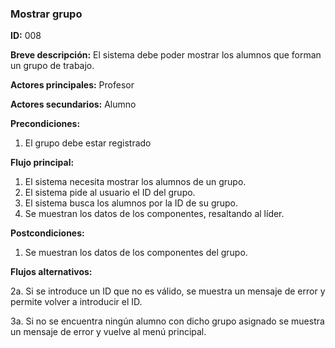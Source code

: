 ### **Mostrar grupo**

**ID:** 008

**Breve descripción:** El sistema debe poder mostrar los alumnos que forman un grupo de trabajo.

**Actores principales:** Profesor

**Actores secundarios:** Alumno

**Precondiciones:**

  1. El grupo debe estar registrado

 **Flujo principal:**

  1. El sistema necesita mostrar los alumnos de un grupo.
  2. El sistema pide al usuario el ID del grupo.
  3. El sistema busca los alumnos por la ID de su grupo.
  4. Se muestran los datos de los componentes, resaltando al líder.

 **Postcondiciones:**

  1. Se muestran los datos de los componentes del grupo.

 **Flujos alternativos:**
 
  2a. Si se introduce un ID que no es válido, se muestra un mensaje de error y permite volver a introducir el ID.

  3a. Si no se encuentra ningún alumno con dicho grupo asignado se muestra un mensaje de error y vuelve al menú principal.
